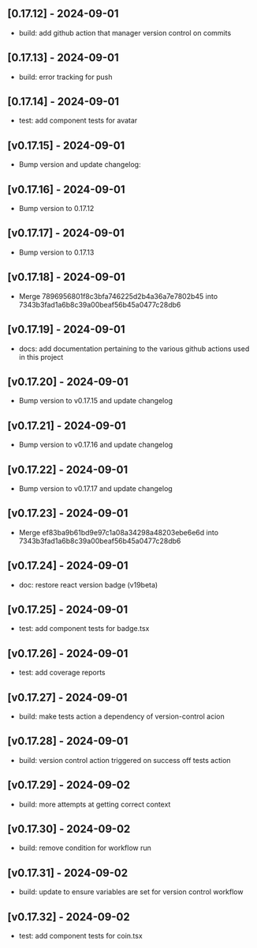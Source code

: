 ## [0.17.12] - 2024-09-01

* build: add github action that manager version control on commits

## [0.17.13] - 2024-09-01

* build: error tracking for push

## [0.17.14] - 2024-09-01

* test: add component tests for avatar

## [v0.17.15] - 2024-09-01

* Bump version and update changelog:

## [v0.17.16] - 2024-09-01

* Bump version to 0.17.12

## [v0.17.17] - 2024-09-01

* Bump version to 0.17.13

## [v0.17.18] - 2024-09-01

* Merge 7896956801f8c3bfa746225d2b4a36a7e7802b45 into 7343b3fad1a6b8c39a00beaf56b45a0477c28db6

## [v0.17.19] - 2024-09-01

* docs: add documentation pertaining to the various github actions used in this project

## [v0.17.20] - 2024-09-01

* Bump version to v0.17.15 and update changelog

## [v0.17.21] - 2024-09-01

* Bump version to v0.17.16 and update changelog

## [v0.17.22] - 2024-09-01

* Bump version to v0.17.17 and update changelog

## [v0.17.23] - 2024-09-01

* Merge ef83ba9b61bd9e97c1a08a34298a48203ebe6e6d into 7343b3fad1a6b8c39a00beaf56b45a0477c28db6

## [v0.17.24] - 2024-09-01

* doc: restore react version badge (v19beta)

## [v0.17.25] - 2024-09-01

* test: add component tests for badge.tsx

## [v0.17.26] - 2024-09-01

* test: add coverage reports

## [v0.17.27] - 2024-09-01

* build: make tests action a dependency of version-control acion

## [v0.17.28] - 2024-09-01

* build: version control action triggered on success off tests action

## [v0.17.29] - 2024-09-02

* build: more attempts at getting correct context

## [v0.17.30] - 2024-09-02

* build: remove condition for workflow run

## [v0.17.31] - 2024-09-02

* build: update to ensure variables are set for version control workflow

## [v0.17.32] - 2024-09-02

* test: add component tests for coin.tsx

